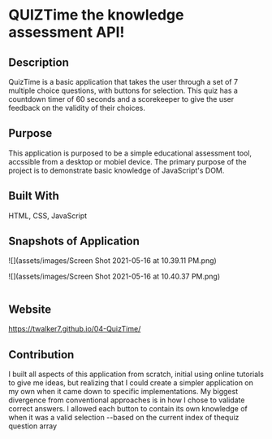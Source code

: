 # QUIZTime the knowledge assessment API! 

## Description
QuizTime is  a basic application that takes the user through a set of 7 multiple choice questions, with buttons for selection. This quiz has a countdown timer of 60 seconds and a scorekeeper to give the user feedback on the validity of their choices. 

## Purpose
This application is purposed to be a simple educational assessment tool, accssible from a desktop or mobiel device. The primary purpose of the project is to demonstrate basic knowledge of JavaScript's DOM. 

## Built With 
HTML, CSS, JavaScript

## Snapshots of Application 

![](assets/images/Screen Shot 2021-05-16 at 10.39.11 PM.png)

![](assets/images/Screen Shot 2021-05-16 at 10.40.37 PM.png)

![]()

## Website 
https://twalker7.github.io/04-QuizTime/

## Contribution 
I built all aspects of this application from scratch, initial using online tutorials to give me ideas, but realizing that I could create a simpler application on my own when it came down to specific implementations. My biggest divergence from conventional approaches is in how I chose to validate correct answers. I allowed each button to contain its own knowledge of when it was a valid selection --based on the current index of thequiz question array 